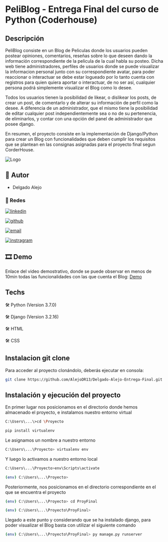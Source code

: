 # PeliBlog - Entrega Final del curso de Python (Coderhouse)
## Descripción 
PeliBlog consiste en un Blog de Peliculas donde los usuarios pueden postear opiniones, comentarios, reseñas sobre lo que deseen dando la información correspondiente de la pelicula de la cual habla su posteo. Dicha web tiene administradores, perfiles de usuarios donde se puede visualizar la informacion personal junto con su correspondiente avatar, para poder reaccionar o interactuar se debe estar logueado por lo tanto cuenta con registros para quien quiera aportar o interactuar, de no ser así, cualquier persona podrá simplemente visualizar el Blog como lo desee. 

Todos los usuarios tienen la posibilidad de likear, o dislikear los posts, de crear un post, de comentarlo y de alterar su información de perfil como la desee. A diferencia de un administrador, que el mismo tiene la posibilidad de editar cualquier post independientemente sea o no de su pertenencia, de eliminarlos, y contar con una opción del panel de administrador que posee django.  

En resumen, el proyecto consiste en la implementación de Django/Python para crear un Blog con funcionalidades que deben cumplir los requisitos que se plantean en las consignas asignadas para el proyecto final segun CorderHouse. 

![Logo](https://avatars.githubusercontent.com/u/116843946?s=400&u=91949b295a9524968148fba6ea4d66edfec1a40a&v=4)

## 👨 Autor
- Delgado Alejo
### 📱 Redes

[![linkedin](https://img.shields.io/badge/LinkedIn-0077B5?style=for-the-badge&logo=linkedin&logoColor=white)](https://www.linkedin.com/in/alejo-alfredo-angel-delgado-129b291b5/)

[![github](https://img.shields.io/badge/GitHub-100000?style=for-the-badge&logo=github&logoColor=white)](https://github.com/AlejoDR13)

[![email](https://img.shields.io/badge/Gmail-D14836?style=for-the-badge&logo=gmail&logoColor=white)](alejodelgado199999@gmail.com)

[![instragram](https://img.shields.io/badge/Instagram-E4405F?style=for-the-badge&logo=instagram&logoColor=white)](https://www.instagram.com/alejo.d13/)

## 🎞 Demo
Enlace del video demostrativo, donde se puede observar en menos de 10min todas las funcionalidades con las que cuenta el Blog:
[Demo](https://youtu.be/9diSZ3uwdcQ)

## Techs

🛠️ Python (Version 3.7.0)

🛠️ Django (Version 3.2.16)

🛠️ HTML

🛠️ CSS

## Instalacion git clone

Para acceder al proyecto clonándolo, deberás ejecutar en consola: 
```sh
git clone https://github.com/AlejoDR13/Delgado-Alejo-Entrega-Final.git
```

## Instalación y ejecución del proyecto

En primer lugar nos posicionamos en el directorio donde hemos almacenado el proyecto, e instalamos nuestro entorno virtual
```sh
C:\Users\...\>cd \Proyecto

pip install virtualenv
```
Le asignamos un nombre a nuestro entorno

```sh
C:\Users\...\Proyecto> virtualenv env
```

Y luego lo activamos a nuestro entorno local

```sh
C:\Users\...\Proyecto>env\Scripts\activate

(env) C:\Users\...\Proyecto>
```
Posteriormente, nos posicionamos en el directorio correspondiente en el que se encuentra el proyecto

```sh
(env) C:\Users\...\Proyecto> cd ProyFinal

(env) C:\Users\...\Proyecto\ProyFinal>
```

Llegado a este punto y considerando que se ha instalado django, para poder visualizar el Blog basta con utilizar el siguiente comando

```sh
(env) C:\Users\...\Proyecto\ProyFinal> py manage.py runserver
```
 
